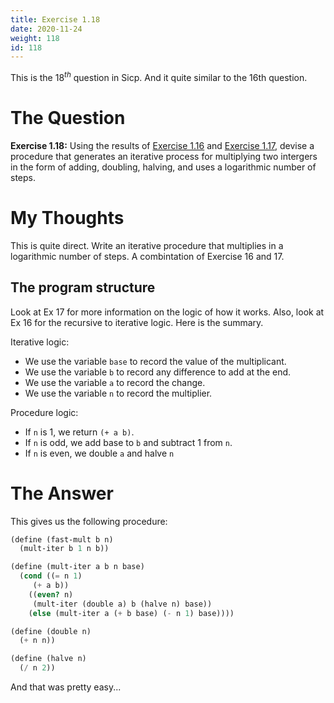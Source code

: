 ```yaml
---
title: Exercise 1.18
date: 2020-11-24
weight: 118
id: 118
---
```


This is the $18^{th}$ question in Sicp. And it quite similar
to the 16th question.

# The Question

**Exercise 1.18:** Using the results of [Exercise 1.16](https://benjamin-philip.github.io/sicp/sicp-ex-1-16) and [Exercise 1.17](https://benjamin-philip.github.io/sicp/sicp-ex-1-17),
devise a procedure that generates an iterative process for multiplying two intergers in the form
of adding, doubling, halving, and uses a logarithmic number of steps.

# My Thoughts

This is quite direct. Write an iterative procedure that multiplies in
a logarithmic number of steps.  A combintation of Exercise 16 and 17.

## The program structure

Look at Ex 17 for more information on the logic of how it works. Also,
look at Ex 16 for the recursive to iterative logic. Here is the summary.


Iterative logic:

- We use the variable `base` to record the value of the multiplicant.
- We use the variable `b` to record any difference to add at the end.
- We use the variable `a` to record the change.
- We use the variable `n` to record the multiplier.

Procedure logic:

- If `n` is 1, we return `(+ a b)`.
- If `n` is odd, we add base to `b` and subtract 1 from `n`.
- If `n` is even, we double `a` and halve `n`

# The Answer

This gives us the following procedure:

```scheme
(define (fast-mult b n)
  (mult-iter b 1 n b))

(define (mult-iter a b n base)
  (cond ((= n 1)
	 (+ a b))
	((even? n)
	 (mult-iter (double a) b (halve n) base))
	(else (mult-iter a (+ b base) (- n 1) base))))

(define (double n)
  (+ n n))

(define (halve n)
  (/ n 2))
```
And that was pretty easy...
